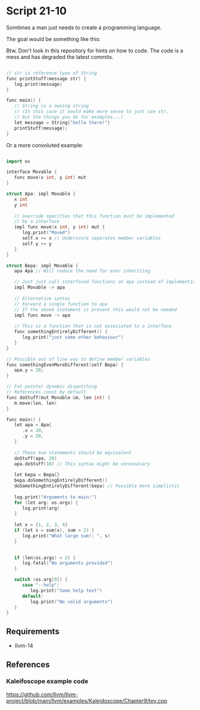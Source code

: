 # Script 21-10
Somtimes a man just needs to create a programming language.

The goal would be something like this:

Btw. Don't look in this repository for hints on how to code. The code is a mess
and has degraded the latest commits.

```c++

// str is reference type of String
func printStuff(message str) {
   log.print(message)
}

func main() {
   // String is a owning string
   // (In this case it would make more sense to just use str,
   // but the things you do for examples...)
   let message = String{"hello there!"}
   printStuff(message);
}

```

Or a more convoluted example:
```c++

import os

interface Movable {
   func move(x int, y int) mut
}

struct Apa: impl Movable {
   x int
   y int
   
   // override specifies that this function must be implemented
   // by a interface
   impl func move(x int, y int) mut {
      log.print("Moved")
      self.x += x // Underscore separates member variables
      self.y += y
   }
}

struct Bepa: impl Movable {
   apa Apa // Will reduce the need for ever inheriting

   // Just just call interfaced functions on apa instead of implementing them
   impl Movable -> apa 
   
   // Alternative syntax
   // Forward a single function to apa
   // If the above statement is present this would not be needed
   impl func move -> apa
   
   // This is a function that is not associated to a interface
   func somethingEntirelyDifferent() {
      log.print("just some other behaviour")
   }
}

// Possible out of line way to define member variables
func somethingEvenMoreDifferent(self Bepa) {
   apa.y = 20;
}

// Fat pointer dynamic dispatching
// References const by default
func doStuff(mut Movable &m, len int) {
   m.move(len, len)
}

func main() {
   let apa = Apa{
      .x = 10,
      .y = 20,
   }
   
   // These two statements should be eqvivalent
   doStuff(apa, 20)
   apa.doStuff(10) // This syntax might be unnessesary
   
   let bepa = Bepa{}
   bepa.doSomethingEntirelyDifferent()
   doSomethingEntirelyDifferent(bepa) // Possible more simplistic
   
   log.print("Arguments to main:")
   for (let arg: os.args) {
      log.print(arg)
   }
   
   let x = {1, 2, 3, 4}
   if (let s = sum(x), sum > 2) {
      log.print("What large sum!: ", s)
   }
   

   if (len(os.args) < 2) {
      log.fatal("No arguments provided")
   }

   switch (os.arg[0]) {
      case "--help":
         log.print("Some help text")
      default:
         log.print("No valid arguments")
   }
}
```

## Requirements

* llvm-14

## References

### Kaleifoscope example code
https://github.com/llvm/llvm-project/blob/main/llvm/examples/Kaleidoscope/Chapter9/toy.cpp
